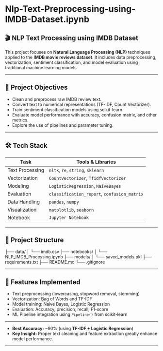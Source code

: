 # Nlp-Text-Preprocessing-using-IMDB-Dataset.ipynb

## 🎬 NLP Text Processing using IMDB Dataset

This project focuses on **Natural Language Processing (NLP)** techniques applied to the **IMDB movie reviews dataset**. It includes data preprocessing, vectorization, sentiment classification, and model evaluation using traditional machine learning models.

---

## 📌 Project Objectives

- Clean and preprocess raw IMDB review text.
- Convert text to numerical representations (TF-IDF, Count Vectorizer).
- Train sentiment classification models using scikit-learn.
- Evaluate model performance with accuracy, confusion matrix, and other metrics.
- Explore the use of pipelines and parameter tuning.

---

## 🛠️ Tech Stack

| Task              | Tools & Libraries                     |
|-------------------|----------------------------------------|
| Text Processing   | `nltk`, `re`, `string`, `sklearn`     |
| Vectorization     | `CountVectorizer`, `TfidfVectorizer`  |
| Modeling          | `LogisticRegression`, `NaiveBayes`    |
| Evaluation        | `classification_report`, `confusion_matrix` |
| Data Handling     | `pandas`, `numpy`                     |
| Visualization     | `matplotlib`, `seaborn`               |
| Notebook          | `Jupyter Notebook`                    |

---

## 📂 Project Structure

├── data/
│ └── imdb.csv
├── notebooks/
│ └── NLP_IMDB_Processing.ipynb
├── models/
│ └── saved_models.pkl
├── requirements.txt
├── README.md
└── .gitignore


---

## 🧪 Features Implemented

- Text preprocessing (lowercasing, stopword removal, stemming)
- Vectorization: Bag of Words and TF-IDF
- Model training: Naive Bayes, Logistic Regression
- Evaluation: Accuracy, precision, recall, F1-score
- ML Pipeline integration using `Pipeline()` from scikit-learn

---

- **Best Accuracy:** ~90% (using **TF-IDF + Logistic Regression**)
- **Key Insight:** Proper text cleaning and feature extraction greatly enhance model performance.

---



